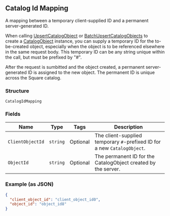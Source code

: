 ## Catalog Id Mapping

A mapping between a temporary client-supplied ID and a permanent server-generated ID. 

When calling [UpsertCatalogObject](#endpoint-Catalog-UpsertCatalogObject) or 
[BatchUpsertCatalogObjects](#endpoint-Catalog-BatchUpsertCatalogObjects) to  
create a [CatalogObject](#type-CatalogObject) instance, you can supply 
a temporary ID for the to-be-created object, especially when the object is to be referenced 
elsewhere in the same request body. This temporary ID can be any string unique within 
the call, but must be prefixed by "#". 

After the request is sumbitted and the object created, a permanent server-generated ID is assigned 
to the new object. The permanent ID is unique across the Square catalog.

### Structure

`CatalogIdMapping`

### Fields

| Name | Type | Tags | Description |
|  --- | --- | --- | --- |
| `ClientObjectId` | `string` | Optional | The client-supplied temporary `#`-prefixed ID for a new `CatalogObject`. |
| `ObjectId` | `string` | Optional | The permanent ID for the CatalogObject created by the server. |

### Example (as JSON)

```json
{
  "client_object_id": "client_object_id0",
  "object_id": "object_id8"
}
```

